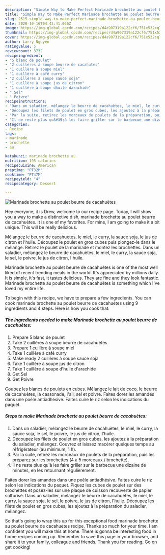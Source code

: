 ```yaml
---
description: "Simple Way to Make Perfect Marinade brochette au poulet beurre de cacahuètes"
title: "Simple Way to Make Perfect Marinade brochette au poulet beurre de cacahuètes"
slug: 2515-simple-way-to-make-perfect-marinade-brochette-au-poulet-beurre-de-cacahuetes
date: 2020-10-16T04:43:41.066Z
image: https://img-global.cpcdn.com/recipes/d4a907319a122cf6/751x532cq70/marinade-brochette-au-poulet-beurre-de-cacahuetes-photo-principale-de-la-recette.jpg
thumbnail: https://img-global.cpcdn.com/recipes/d4a907319a122cf6/751x532cq70/marinade-brochette-au-poulet-beurre-de-cacahuetes-photo-principale-de-la-recette.jpg
cover: https://img-global.cpcdn.com/recipes/d4a907319a122cf6/751x532cq70/marinade-brochette-au-poulet-beurre-de-cacahuetes-photo-principale-de-la-recette.jpg
author: Larry Nguyen
ratingvalue: 5
reviewcount: 3732
recipeingredient:
- "5 blanc de poulet"
- "2 cuillères à soupe beurre de cacahutes"
- "1 cuillère à soupe miel"
- "1 cuillère à café curry"
- "2 cuillères à soupe sauce soja"
- "1 cuillère à soupe jus de citron"
- "1 cuillère à soupe dhuile darachide"
- " Sel"
- " Poivre"
recipeinstructions:
- "Dans un saladier, mélangez le beurre de cacahuètes, le miel, le curry, la sauce soja, le sel, le poivre, le jus de citron, l&#39;huile."
- "Découpez les filets de poulet en gros cubes, les ajoutez à la préparation du saladier, mélangez. Couvrez et laissez macérer quelques temps au réfrigérateur (au minimum, 1 h)."
- "Par la suite, retirez les morceaux de poulets de la préparation, puis les préparez sur les brochettes (4 à 5 morceaux / brochette)."
- "Il ne reste plus qu&#39;à les faire griller sur le barbecue une dizaine de minutes, en les retournant régulièrement."
categories:
- Recipe
tags:
- marinade
- brochette
- au

katakunci: marinade brochette au 
nutrition: 195 calories
recipecuisine: American
preptime: "PT32M"
cooktime: "PT47M"
recipeyield: "4"
recipecategory: Dessert

---
```



![Marinade brochette au poulet beurre de cacahuètes](https://img-global.cpcdn.com/recipes/d4a907319a122cf6/751x532cq70/marinade-brochette-au-poulet-beurre-de-cacahuetes-photo-principale-de-la-recette.jpg)

Hey everyone, it is Drew, welcome to our recipe page. Today, I will show you a way to make a distinctive dish, marinade brochette au poulet beurre de cacahuètes. It is one of my favorites. For mine, I am going to make it a bit unique. This will be really delicious.

Mélangez le beurre de cacahuètes, le miel, le curry, la sauce soja, le jus de citron et l&#39;huile. Découpez le poulet en gros cubes puis plongez-le dans le mélange. Retirez le poulet de la marinade et montez les brochettes. Dans un saladier, mélangez le beurre de cacahuètes, le miel, le curry, la sauce soja, le sel, le poivre, le jus de citron, l&#39;huile.

Marinade brochette au poulet beurre de cacahuètes is one of the most well liked of recent trending meals in the world. It's appreciated by millions daily. It is simple, it's fast, it tastes delicious. They are fine and they look fantastic. Marinade brochette au poulet beurre de cacahuètes is something which I've loved my entire life.


To begin with this recipe, we have to prepare a few ingredients. You can cook marinade brochette au poulet beurre de cacahuètes using 9 ingredients and 4 steps. Here is how you cook that.

<!--inarticleads1-->

##### The ingredients needed to make Marinade brochette au poulet beurre de cacahuètes:

1. Prepare 5 blanc de poulet
1. Take 2 cuillères à soupe beurre de cacahuètes
1. Prepare 1 cuillère à soupe miel
1. Take 1 cuillère à café curry
1. Make ready 2 cuillères à soupe sauce soja
1. Take 1 cuillère à soupe jus de citron
1. Take 1 cuillère à soupe d&#39;huile d&#39;arachide
1. Get  Sel
1. Get  Poivre


Coupez les blancs de poulets en cubes. Mélangez le lait de coco, le beurre de cacahuètes, la cassonade, l&#39;ail, sel et poivre. Faites dorer les amandes dans une poêle antiadhésive. Faites cuire le riz selon les indications du paquet. 

<!--inarticleads2-->

##### Steps to make Marinade brochette au poulet beurre de cacahuètes:

1. Dans un saladier, mélangez le beurre de cacahuètes, le miel, le curry, la sauce soja, le sel, le poivre, le jus de citron, l&#39;huile.
1. Découpez les filets de poulet en gros cubes, les ajoutez à la préparation du saladier, mélangez. Couvrez et laissez macérer quelques temps au réfrigérateur (au minimum, 1 h).
1. Par la suite, retirez les morceaux de poulets de la préparation, puis les préparez sur les brochettes (4 à 5 morceaux / brochette).
1. Il ne reste plus qu&#39;à les faire griller sur le barbecue une dizaine de minutes, en les retournant régulièrement.


Faites dorer les amandes dans une poêle antiadhésive. Faites cuire le riz selon les indications du paquet. Piquez les cubes de poulet sur des brochettes et posez-les sur une plaque de cuisson recouverte de papier sulfurisé. Dans un saladier, mélangez le beurre de cacahuètes, le miel, le curry, la sauce soja, le sel, le poivre, le jus de citron, l&#39;huile. Découpez les filets de poulet en gros cubes, les ajoutez à la préparation du saladier, mélangez. 

So that's going to wrap this up for this exceptional food marinade brochette au poulet beurre de cacahuètes recipe. Thanks so much for your time. I am confident you will make this at home. There is gonna be interesting food in home recipes coming up. Remember to save this page in your browser, and share it to your family, colleague and friends. Thank you for reading. Go on get cooking!
